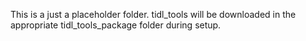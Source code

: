 
This is a just a placeholder folder. tidl_tools will be downloaded in the appropriate tidl_tools_package folder during setup.

